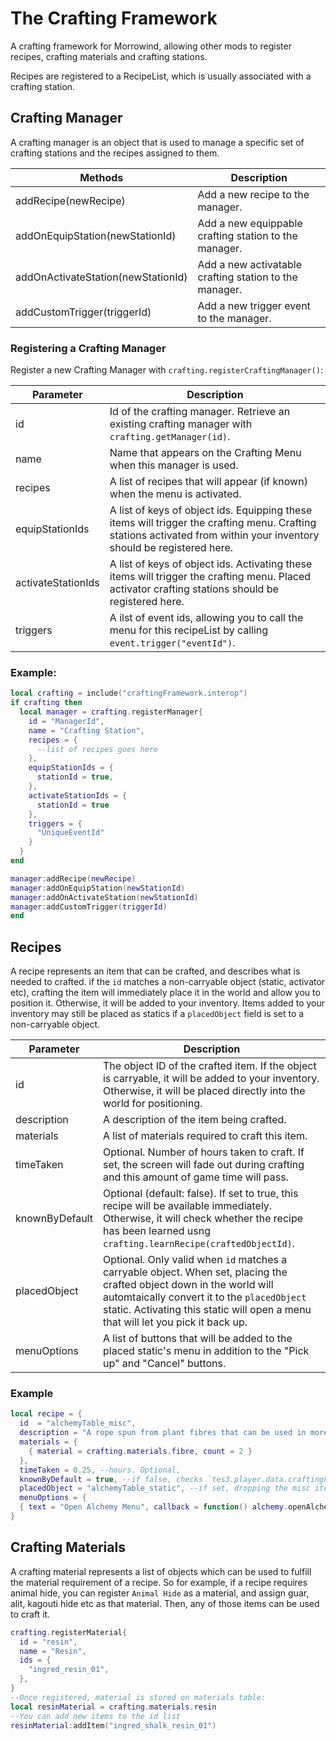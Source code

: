 # The Crafting Framework
A crafting framework for Morrowind, allowing other mods to register recipes, crafting materials and crafting stations.

Recipes are registered to a RecipeList, which is usually associated with a crafting station. 

## Crafting Manager

A crafting manager is an object that is used to manage a specific set of crafting stations and the recipes assigned to them.

| Methods | Description |
| ------- | ----------- |
| addRecipe(newRecipe) | Add a new recipe to the manager. |
| addOnEquipStation(newStationId) | Add a new equippable crafting station to the manager. | 
| addOnActivateStation(newStationId) | Add a new activatable crafting station to the manager. |
| addCustomTrigger(triggerId) | Add a new trigger event to the manager. |

### Registering a Crafting Manager

Register a new Crafting Manager with `crafting.registerCraftingManager()`:

| Parameter | Description |
| --------- | ----------- |
| id | Id of the crafting manager. Retrieve an existing crafting manager with `crafting.getManager(id)`. |
| name | Name that appears on the Crafting Menu when this manager is used. |
| recipes   | A list of recipes that will appear (if known) when the menu is activated. |
| equipStationIds | A list of keys of object ids. Equipping these items will trigger the crafting menu. Crafting stations activated from within your inventory should be registered here. |
| activateStationIds | A list of keys of object ids. Activating these items will trigger the crafting menu. Placed activator crafting stations should be registered here. |
| triggers | A ilst of event ids, allowing you to call the menu for this recipeList by calling `event.trigger("eventId")`. |

### Example:

```lua
local crafting = include("craftingFramework.interop")
if crafting then
  local manager = crafting.registerManager{
    id = "ManagerId",
    name = "Crafting Station",
    recipes = {
      --list of recipes goes here
    },
    equipStationIds = {
      stationId = true,
    },
    activateStationIds = {
      stationId = true
    },
    triggers = {
      "UniqueEventId"
    }
  }
end

manager:addRecipe(newRecipe)
manager:addOnEquipStation(newStationId)
manager:addOnActivateStation(newStationId)
manager:addCustomTrigger(triggerId)
end
```

## Recipes

A recipe represents an item that can be crafted, and describes what is needed to crafted. if the `id` matches a non-carryable object (static, activator etc), crafting the item will immediately place it in the world and allow you to position it. Otherwise, it will be added to your inventory. Items added to your inventory may still be placed as statics if a `placedObject` field is set to a non-carryable object.

| Parameter | Description |
| --------- | ----------- |
| id | The object ID of the crafted item. If the object is carryable, it will be added to your inventory. Otherwise, it will be placed directly into the world for positioning. |
| description | A description of the item being crafted. |
| materials | A list of materials required to craft this item. |
| timeTaken | Optional. Number of hours taken to craft. If set, the screen will fade out during crafting and this amount of game time will pass. |
| knownByDefault | Optional (default: false). If set to true, this recipe will be available immediately. Otherwise, it will check whether the recipe has been learned usng `crafting.learnRecipe(craftedObjectId)`. |
| placedObject | Optional. Only valid when `id` matches a carryable object. When set, placing the crafted object down in the world will automtaically convert it to the `placedObject` static. Activating this static will open a menu that will let you pick it back up. |
| menuOptions | A list of buttons that will be added to the placed static's menu in addition to the "Pick up" and "Cancel" buttons. |


### Example

```lua
local recipe = {
  id  = "alchemyTable_misc",
  description = "A rope spun from plant fibres that can be used in more advanced crafting recipes.",
  materials = {
    { material = crafting.materials.fibre, count = 2 }
  },
  timeTaken = 0.25, --hours. Optional,
  knownByDefault = true, --if false, checks `tes3.player.data.craftingFramework.recipes["alchemyTable_misc"].known`
  placedObject = "alchemyTable_static", --if set, dropping the misc item will automatically place it as a positionable static.
  menuOptions = {
  { text = "Open Alchemy Menu", callback = function() alchemy.openAlchemyMenu() end }
}
```

## Crafting Materials

A crafting material represents a list of objects which can be used to fulfill the material requirement of a recipe. So for example, if a recipe requires animal hide, you can register `Animal Hide` as a material, and assign guar, alit, kagouti hide etc as that material. Then, any of those items can be used to craft it.

```lua
crafting.registerMaterial{
  id = "resin",
  name = "Resin",
  ids = {
    "ingred_resin_01", 
  },
}
--Once registered, material is stored on materials table:
local resinMaterial = crafting.materials.resin
--You can add new items to the id list
resinMaterial:addItem("ingred_shalk_resin_01")
```


